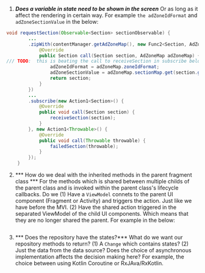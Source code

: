 1. ***Does a variable in state need to be shown in the screen***
Or as long as it affect the rendering in certain way. 
For example `the adZoneIdFormat` and `adZoneSectionValue` in the below:
```java
void requestSection(Observable<Section> sectionObservable) {
        ...
        .zipWith(contentManager.getAdZoneMap(), new Func2<Section, AdZoneMap, Section>() {
            @Override
            public Section call(Section section, AdZoneMap adZoneMap) {
/// TODO:  this is beating the call to receiveSection in subscribe below, so no adzone map ?
                adZoneIdFormat = adZoneMap.zoneIdFormat;
                adZoneSectionValue = adZoneMap.sectionMap.get(section.getSectionRef().getKey());
                return section;
            }
        })
        ...
        .subscribe(new Action1<Section>() {
            @Override
            public void call(Section section) {
                receiveSection(section);
            }
        }, new Action1<Throwable>() {
            @Override
            public void call(Throwable throwable) {
                failedSection(throwable);
            }
        });
    }
```

2. *** How do we deal with the inherited methods in the parent fragment class ***
For the methods which is shared between multiple childs of the parent class and is invoked within the parent class's lifecycle callbacks.
Do we
(1) Have a `ViewModel` connets to the parent UI component (Fragment or Activity) and triggers the action. Just like we have before the MVI.
(2) Have the shared action triggered in the separated ViewModel of the child UI components. Which means that they are no longer shared the parent.
For example in the below:
```java
```

3. *** Does the repository have the states?***
What do we want our repository methods to return? 
(1) A `Change` which contains states?
(2) Just the data from the data source?
Does the choice of asynchronous implementation affects the decision making here?
For example, the choice between using Kotlin Coroutine or RxJAva/RxKotlin.
```java
```
